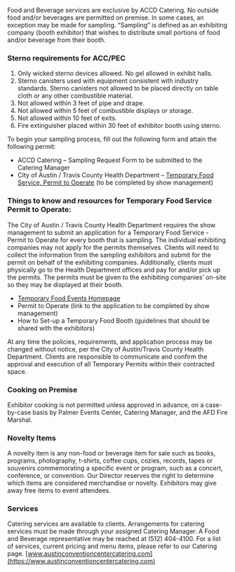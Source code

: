 Food and Beverage services are exclusive by ACCD Catering. No outside food and/or beverages are permitted on premise. In some cases, an exception may be made for sampling. “Sampling” is defined as an exhibiting company (booth exhibitor) that wishes to distribute small portions of food and/or beverage from their booth.

### Sterno requirements for ACC/PEC

1. Only wicked sterno devices allowed. No gel allowed in exhibit halls.
2. Sterno canisters used with equipment consistent with industry standards. Sterno canisters
not allowed to be placed directly on table cloth or any other combustible material.
3. Not allowed within 3 feet of pipe and drape.
4. Not allowed within 5 feet of combustible displays or storage.
5. Not allowed within 10 feet of exits.
6. Fire extinguisher placed within 30 feet of exhibitor booth using sterno.

To begin your sampling process, fill out the following form and attain the following permit:

- ACCD Catering – Sampling Request Form to be submitted to the Catering Manager
- City of Austin / Travis County Health Department – [Temporary Food Service, Permit to Operate](http://www.austintexas.gov/sites/default/files/files/Health/Environmental/Food/Operational_Permit_Application_TFE_111918.pdf) (to be completed by show management)

### Things to know and resources for Temporary Food Service Permit to Operate:

The City of Austin / Travis County Health Department requires the show management to submit an application for a Temporary Food Service - Permit to Operate for every booth that is sampling. The individual exhibiting companies may not apply for the permits themselves. Clients will need to collect the information from the sampling exhibitors and submit for the permit on behalf of the exhibiting companies. Additionally, clients must physically go to the Health Department offices and pay for and/or pick up the permits. The permits must be given to the exhibiting companies’ on-site so they may be displayed at their booth.

- [Temporary Food Events Homepage](http://www.austintexas.gov/department/temporary-food-events)
- Permit to Operate (link to the application to be completed by show management)
- How to Set-up a Temporary Food Booth (guidelines that should be shared with the exhibitors)

At any time the policies, requirements, and application process may be changed without notice, per the City of Austin/Travis County Health Department.  Clients are responsible to communicate and confirm the approval and execution of all Temporary Permits within their contracted space. 

### Cooking on Premise

Exhibitor cooking is not permitted unless approved in advance, on a case-by-case basis by Palmer Events Center, Catering Manager, and the AFD Fire Marshal.

### Novelty Items

A novelty item is any non-food or beverage item for sale such as books, programs, photography, t-shirts, coffee cups, cozies, records, tapes or souvenirs commemorating a specific event or program, such as a concert, conference, or convention. Our Director reserves the right to determine which items are considered merchandise or novelty. Exhibitors may give away free items to event attendees.

### Services

Catering services are available to clients. Arrangements for catering services must be made through your assigned Catering Manager. A Food and Beverage representative may be reached at (512) 404-4100. For a list of services, current pricing and menu items, please refer to our Catering page. [www.austinconventioncentercatering.com](https://www.austinconventioncentercatering.com)
